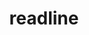 ---
title: "readline"
layout: cache
categories: [package, v0.19]
meta: {"versions": ["8.1.2"], "compilers": ["gcc@=11.1.0", "gcc@=7.3.1", "gcc@=7.5.0", "gcc@=8.4.0", "oneapi@=2022.1.0"], "oss": ["amzn2", "ubuntu18.04", "ubuntu20.04"], "platforms": ["linux"], "targets": ["aarch64", "neoverse_n1", "x86_64", "x86_64_v3"], "stacks": ["aws-ahug", "aws-ahug-aarch64", "aws-isc", "aws-isc-aarch64", "build_systems", "data-vis-sdk", "e4s", "e4s-oneapi", "ml-cpu", "ml-cuda", "ml-rocm", "radiuss", "radiuss-aws", "radiuss-aws-aarch64", "tutorial"], "num_specs": 7, "num_specs_by_stack": {"radiuss-aws-aarch64": 2, "aws-ahug-aarch64": 2, "aws-isc-aarch64": 2, "ml-cpu": 1, "ml-cuda": 1, "aws-ahug": 1, "ml-rocm": 1, "radiuss-aws": 1, "aws-isc": 1, "radiuss": 1, "build_systems": 1, "tutorial": 2, "data-vis-sdk": 1, "e4s": 1, "e4s-oneapi": 1}}
spec_details: [{"hash": "sgqxoph4j5474nkp4pb7qp24rapgnbjc", "compiler": "gcc@=7.3.1", "versions": ["8.1.2"], "os": "amzn2", "platform": "linux", "target": "aarch64", "variants": ["build_system=autotools"], "stacks": ["radiuss-aws-aarch64", "aws-ahug-aarch64", "aws-isc-aarch64"], "size": "-", "tarball": "https://binaries.spack.io/releases/v0.19/build_cache/linux-amzn2-aarch64/gcc-7.3.1/readline-8.1.2/linux-amzn2-aarch64-gcc-7.3.1-readline-8.1.2-sgqxoph4j5474nkp4pb7qp24rapgnbjc.spack"}, {"hash": "vpxg3odvken7prbp5ya4ubjiux73qgoc", "compiler": "gcc@=7.3.1", "versions": ["8.1.2"], "os": "amzn2", "platform": "linux", "target": "neoverse_n1", "variants": ["build_system=autotools"], "stacks": ["radiuss-aws-aarch64", "aws-ahug-aarch64", "aws-isc-aarch64"], "size": "-", "tarball": "https://binaries.spack.io/releases/v0.19/build_cache/linux-amzn2-neoverse_n1/gcc-7.3.1/readline-8.1.2/linux-amzn2-neoverse_n1-gcc-7.3.1-readline-8.1.2-vpxg3odvken7prbp5ya4ubjiux73qgoc.spack"}, {"hash": "jr7smvnu565qdd3yuw3o547thntqbr5u", "compiler": "gcc@=7.3.1", "versions": ["8.1.2"], "os": "amzn2", "platform": "linux", "target": "x86_64_v3", "variants": ["build_system=autotools"], "stacks": ["ml-cpu", "ml-cuda", "aws-ahug", "ml-rocm", "radiuss-aws", "aws-isc"], "size": "-", "tarball": "https://binaries.spack.io/releases/v0.19/build_cache/linux-amzn2-x86_64_v3/gcc-7.3.1/readline-8.1.2/linux-amzn2-x86_64_v3-gcc-7.3.1-readline-8.1.2-jr7smvnu565qdd3yuw3o547thntqbr5u.spack"}, {"hash": "kgyvtw5h6mi5nms32x3vzgbw32ymmfwa", "compiler": "gcc@=7.5.0", "versions": ["8.1.2"], "os": "ubuntu18.04", "platform": "linux", "target": "x86_64", "variants": ["build_system=autotools"], "stacks": ["radiuss", "build_systems", "tutorial", "data-vis-sdk"], "size": "-", "tarball": "https://binaries.spack.io/releases/v0.19/build_cache/linux-ubuntu18.04-x86_64/gcc-7.5.0/readline-8.1.2/linux-ubuntu18.04-x86_64-gcc-7.5.0-readline-8.1.2-kgyvtw5h6mi5nms32x3vzgbw32ymmfwa.spack"}, {"hash": "ch3r52hzqjlx37plzyzp2r64h55osygn", "compiler": "gcc@=11.1.0", "versions": ["8.1.2"], "os": "ubuntu20.04", "platform": "linux", "target": "x86_64", "variants": ["build_system=autotools"], "stacks": ["e4s"], "size": "-", "tarball": "https://binaries.spack.io/releases/v0.19/build_cache/linux-ubuntu20.04-x86_64/gcc-11.1.0/readline-8.1.2/linux-ubuntu20.04-x86_64-gcc-11.1.0-readline-8.1.2-ch3r52hzqjlx37plzyzp2r64h55osygn.spack"}, {"hash": "vrvkcpjtvnydpvy4rvtl6m2xy2udro5o", "compiler": "gcc@=8.4.0", "versions": ["8.1.2"], "os": "ubuntu18.04", "platform": "linux", "target": "x86_64", "variants": ["build_system=autotools"], "stacks": ["tutorial"], "size": "-", "tarball": "https://binaries.spack.io/releases/v0.19/build_cache/linux-ubuntu18.04-x86_64/gcc-8.4.0/readline-8.1.2/linux-ubuntu18.04-x86_64-gcc-8.4.0-readline-8.1.2-vrvkcpjtvnydpvy4rvtl6m2xy2udro5o.spack"}, {"hash": "lxripzmh2ny27qslgidsqosiv3km6uyz", "compiler": "oneapi@=2022.1.0", "versions": ["8.1.2"], "os": "ubuntu20.04", "platform": "linux", "target": "x86_64", "variants": ["build_system=autotools"], "stacks": ["e4s-oneapi"], "size": "-", "tarball": "https://binaries.spack.io/releases/v0.19/build_cache/linux-ubuntu20.04-x86_64/oneapi-2022.1.0/readline-8.1.2/linux-ubuntu20.04-x86_64-oneapi-2022.1.0-readline-8.1.2-lxripzmh2ny27qslgidsqosiv3km6uyz.spack"}]
---